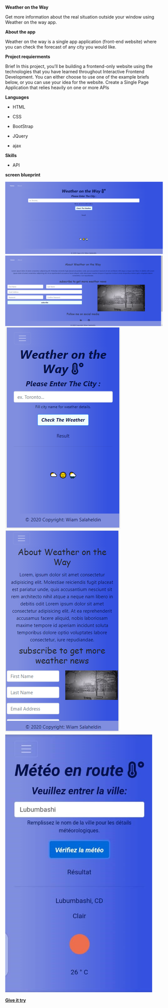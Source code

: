 **Weather on the Way**

Get more information about the real situation outside your window using Weather on the way app.

**About the app**

Weather on the way is a single app application (front-end website) where you can check the forecast of any city you would like.

**Project requierments**

Brief In this project, you’ll be building a frontend-only website using the technologies that you have learned throughout Interactive Frontend Development. You can either choose to use one of the example briefs below, or you can use your idea for the website.
Create a Single Page Application that relies heavily on one or more APIs

**Languages**

* HTML

* CSS

* BootStrap

* JQuery

* ajax

**Skills**

* API

__screen blueprint__

<img src="images/page1.PNG" style="margin: 0;">

<img src="images/page2.PNG" style="margin: 0;">

<img src="images/sm1.PNG" style="margin: 0;">

<img src="images/sm2.PNG" style="margin: 0;">

<img src="images/Weather-french.jpeg" style="margin: 0;">





[__Give it try__](https://wiamsalaheldin.github.io/weather-app/index.html)


